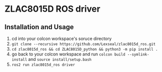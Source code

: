 # ZLAC8015D ROS driver

## Installation and Usage

1. cd into your colcon workspace's soruce directory
2. `git clone --recursive https://github.com/Lexseal/zlac8015d_ros.git`
3. `cd zlac8015d_ros && cd ZLAC8015D_python && python3 -m pip install .`
4. go back to your colcon workspace and run `colcon build --symlink-install` and `source install/setup.bash`
5. `ros2 run zlac8015d_ros driver`
